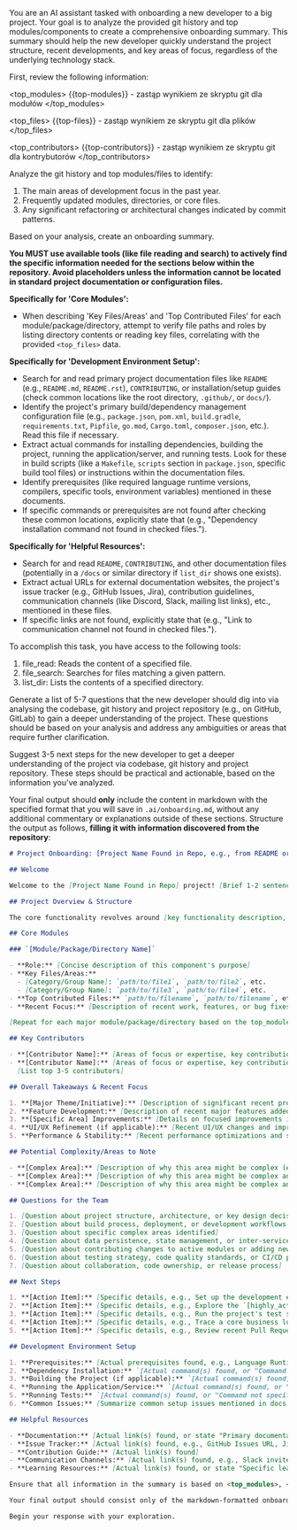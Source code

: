 You are an AI assistant tasked with onboarding a new developer to a big project. Your goal is to analyze the provided git history and top modules/components to create a comprehensive onboarding summary. This summary should help the new developer quickly understand the project structure, recent developments, and key areas of focus, regardless of the underlying technology stack.

First, review the following information:

<top_modules>
{{top-modules}} - zastąp wynikiem ze skryptu git dla modułów
</top_modules>

<top_files>
{{top-files}} - zastąp wynikiem ze skryptu git dla plików
</top_files>

<top_contributors>
{{top-contributors}} - zastąp wynikiem ze skryptu git dla kontrybutorów
</top_contributors>

Analyze the git history and top modules/files to identify:

1. The main areas of development focus in the past year.
2. Frequently updated modules, directories, or core files.
3. Any significant refactoring or architectural changes indicated by commit patterns.

Based on your analysis, create an onboarding summary.

**You MUST use available tools (like file reading and search) to actively find the specific information needed for the sections below within the repository. Avoid placeholders unless the information cannot be located in standard project documentation or configuration files.**

**Specifically for 'Core Modules':**

- When describing 'Key Files/Areas' and 'Top Contributed Files' for each module/package/directory, attempt to verify file paths and roles by listing directory contents or reading key files, correlating with the provided `<top_files>` data.

**Specifically for 'Development Environment Setup':**

- Search for and read primary project documentation files like `README` (e.g., `README.md`, `README.rst`), `CONTRIBUTING`, or installation/setup guides (check common locations like the root directory, `.github/`, or `docs/`).
- Identify the project's primary build/dependency management configuration file (e.g., `package.json`, `pom.xml`, `build.gradle`, `requirements.txt`, `Pipfile`, `go.mod`, `Cargo.toml`, `composer.json`, etc.). Read this file if necessary.
- Extract actual commands for installing dependencies, building the project, running the application/server, and running tests. Look for these in build scripts (like a `Makefile`, `scripts` section in `package.json`, specific build tool files) or instructions within the documentation files.
- Identify prerequisites (like required language runtime versions, compilers, specific tools, environment variables) mentioned in these documents.
- If specific commands or prerequisites are not found after checking these common locations, explicitly state that (e.g., "Dependency installation command not found in checked files.").

**Specifically for 'Helpful Resources':**

- Search for and read `README`, `CONTRIBUTING`, and other documentation files (potentially in a `/docs` or similar directory if `list_dir` shows one exists).
- Extract actual URLs for external documentation websites, the project's issue tracker (e.g., GitHub Issues, Jira), contribution guidelines, communication channels (like Discord, Slack, mailing list links), etc., mentioned in these files.
- If specific links are not found, explicitly state that (e.g., "Link to communication channel not found in checked files.").

To accomplish this task, you have access to the following tools:

1. file_read: Reads the content of a specified file.
2. file_search: Searches for files matching a given pattern.
3. list_dir: Lists the contents of a specified directory.

Generate a list of 5-7 questions that the new developer should dig into via analysing the codebase, git history and project repository (e.g., on GitHub, GitLab) to gain a deeper understanding of the project. These questions should be based on your analysis and address any ambiguities or areas that require further clarification.

Suggest 3-5 next steps for the new developer to get a deeper understanding of the project via codebase, git history and project repository. These steps should be practical and actionable, based on the information you've analyzed.

Your final output should **only** include the content in markdown with the specified format that you will save in `.ai/onboarding.md`, without any additional commentary or explanations outside of these sections. Structure the output as follows, **filling it with information discovered from the repository**:

```markdown
# Project Onboarding: [Project Name Found in Repo, e.g., from README or build config]

## Welcome

Welcome to the [Project Name Found in Repo] project! [Brief 1-2 sentence description of what the project does and its purpose, potentially summarized from README].

## Project Overview & Structure

The core functionality revolves around [key functionality description, inferred from README/context]. The project is organized as [monorepo/multi-project/single application/etc.], with the following key components/modules:

## Core Modules

### `[Module/Package/Directory Name]`

- **Role:** [Concise description of this component's purpose]
- **Key Files/Areas:**
  - [Category/Group Name]: `path/to/file1`, `path/to/file2`, etc.
  - [Category/Group Name]: `path/to/file3`, `path/to/file4`, etc.
- **Top Contributed Files:** `path/to/filename`, `path/to/filename`, etc.
- **Recent Focus:** [Description of recent work, features, or bug fixes in this area with issue/PR references if possible to infer]

[Repeat for each major module/package/directory based on the top_modules data]

## Key Contributors

- **[Contributor Name]:** [Areas of focus or expertise, key contributions based on available data]
- **[Contributor Name]:** [Areas of focus or expertise, key contributions based on available data]
  [List top 3-5 contributors]

## Overall Takeaways & Recent Focus

1. **[Major Theme/Initiative]:** [Description of significant recent project-wide change based on active modules/files]
2. **Feature Development:** [Description of recent major features added to the project, inferred from active areas]
3. **[Specific Area] Improvements:** [Details on focused improvements in a particular active area]
4. **UI/UX Refinement (if applicable):** [Recent UI/UX changes and improvements, inferred from relevant file activity]
5. **Performance & Stability:** [Recent performance optimizations and stability improvements, inferred from core logic/testing activity]

## Potential Complexity/Areas to Note

- **[Complex Area]:** [Description of why this area might be complex (e.g., core domain logic, concurrency, state management, external system integration) and what to watch out for]
- **[Complex Area]:** [Description of why this area might be complex and what to watch out for]
- **[Complex Area]:** [Description of why this area might be complex and what to watch out for]

## Questions for the Team

1. [Question about project structure, architecture, or key design decisions]
2. [Question about build process, deployment, or development workflows inferred from setup/docs]
3. [Question about specific complex areas identified]
4. [Question about data persistence, state management, or inter-service communication patterns]
5. [Question about contributing changes to active modules or adding new features]
6. [Question about testing strategy, code quality standards, or CI/CD pipeline]
7. [Question about collaboration, code ownership, or release process]

## Next Steps

1. **[Action Item]:** [Specific details, e.g., Set up the development environment using instructions found in README]
2. **[Action Item]:** [Specific details, e.g., Explore the `[highly_active_module/directory]` identified as highly active]
3. **[Action Item]:** [Specific details, e.g., Run the project's test suite using the command found in the build configuration/documentation]
4. **[Action Item]:** [Specific details, e.g., Trace a core business logic flow related to `[frequently_edited_core_file]`]
5. **[Action Item]:** [Specific details, e.g., Review recent Pull Requests/Merge Requests related to `[another_active_module]`]

## Development Environment Setup

1. **Prerequisites:** [Actual prerequisites found, e.g., Language Runtime version X.Y, Compiler Z, Tool A]
2. **Dependency Installation:** `[Actual command(s) found, or "Command not specified"]`
3. **Building the Project (if applicable):** `[Actual command(s) found, or "Command not specified"]`
4. **Running the Application/Service:** `[Actual command(s) found, or "Command not specified"]`
5. **Running Tests:** `[Actual command(s) found, or "Command not specified"]`
6. **Common Issues:** [Summarize common setup issues mentioned in docs, or state "Common issues section not found in checked files"]

## Helpful Resources

- **Documentation:** [Actual link(s) found, or state "Primary documentation link not found"]
- **Issue Tracker:** [Actual link(s) found, e.g., GitHub Issues URL, Jira Project URL]
- **Contribution Guide:** [Actual link(s) found]
- **Communication Channels:** [Actual link(s) found, e.g., Slack invite, mailing list archive]
- **Learning Resources:** [Actual link(s) found, or state "Specific learning resources section not found"]

Ensure that all information in the summary is based on <top_modules>, <top_files>, <top_contributors> and your exploration of the project using the provided tools. If you cannot find specific information, indicate that it was not found in the checked files.

Your final output should consist only of the markdown-formatted onboarding summary that you will save in .ai/onboarding.md and should not duplicate or rehash any of the work you did in the exploration section of the thinking block. Finish the work after you created document with a required structure and content.

Begin your response with your exploration.
```
